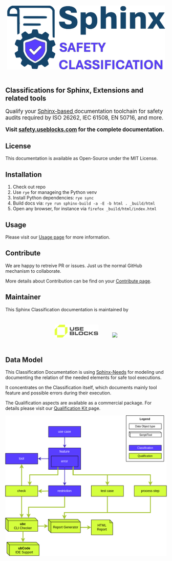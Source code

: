 <a href="https://useblocks.com">
<img style="height: 200px; margin: 20px 5px" src="_static/logo_sphinx_classification_light.png"></a>

## Classifications for Sphinx, Extensions and related tools


<p style="font-size: 1.2em;">Qualify your <a href="https://sphinx-doc.org">Sphinx-based </a> documentation toolchain for safety audits required by ISO 26262, IEC 61508, EN 50716, and more.</p>

<p style="font-size: 1.2em; font-weight:700">
Visit
<a href="https://safety.useblocks.com">safety.useblocks.com</a>
for the complete documentation.
<p>

## License
This documentation is available as Open-Source under 
the MIT License. 

## Installation

1. Check out repo
2. Use `rye` for manageing the Python venv
3. Install Python dependencies: `rye sync`
4. Build docs via: `rye run sphinx-build -a -E -b html . _build/html`
5. Open any browser, for instance via `firefox _build/html/index.html`

## Usage
Please visit our [Usage page](https://safety.useblocks.com/usage/index.html) for more information.

## Contribute
We are happy to retreive PR or issues.
Just us the normal GitHub mechanism to collaborate. 

More details about Contribution can be find on your
[Contribute page](https://safety.useblocks.com/usage/contribute.html).

## Maintainer
This Sphinx Classification documentation is
maintained by
<div style="padding: 5px 20px;text-align:center">
<a href="https://useblocks.com">
<img style="height: 40px;margin: 20px" src="_static/useblocks_logo.png"></a>
<a href="https://innotecsafety.com/">
<img style="height: 50px;margin: 20px" src="https://innotecsafety.com/wp-content/uploads/2024/10/innotec-logo-tuv-austria-group-e1728416243598-1.png"></a>
</div>

## Data Model
This Classification Documentation 
is using [Sphinx-Needs](https://sphinx-needs.com)
for modeling und documenting the relation of the needed
elements for safe tool executions.

It concentrates on the Classification itself, which
documents mainly tool feature and possible errors during
their execution.

The Qualification aspects are available as a commercial package.
For details please visit our [Qualification Kit ](https://safety.useblocks.com/usage/qualification.html)page.


<a href="https://useblocks.com">
<img style="max-height: 500px; width:100%" src="_static/sphinx-safety_classi_qualification.drawio.png"></a>